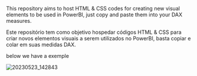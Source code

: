 
This repository aims to host HTML & CSS codes for creating new visual elements to be used in PowerBI, just copy and paste them into your DAX measures.

Este repositório tem como objetivo hospedar códigos HTML & CSS para criar novos elementos visuais a serem utilizados no PowerBI, basta copiar e colar em suas medidas DAX.

below we have a exemple

![20230523_142843](https://github.com/eduardohaas/HTML_For_PowerBI/assets/84861180/52bcbf8d-13ee-4986-b8d6-c3f7ca32c05e)
